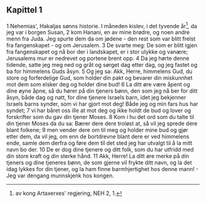 ## Kapittel 1

1 Nehemias', Hakaljas sønns historie. I måneden kislev, i det tyvende år[^1], da jeg var i borgen Susan,
2 kom Hanani, en av mine brødre, og noen andre menn fra Juda. Jeg spurte dem da om jødene - den rest som var blitt frelst fra fangenskapet - og om Jerusalem.
3 De svarte meg: De som er blitt igjen fra fangenskapet og nå bor der i landskapet, er i stor ulykke og vanære; Jerusalems mur er nedrevet og portene brent opp.
4 Da jeg hørte denne tidende, satte jeg meg ned og gråt og sørget dag etter dag, og jeg fastet og ba for himmelens Guds åsyn.
5 Og jeg sa: Akk, Herre, himmelens Gud, du store og forferdelige Gud, som holder din pakt og bevarer din miskunnhet mot dem som elsker deg og holder dine bud!
6 La ditt øre være åpent og dine øyne åpne, så du hører på din tjeners bønn, den som jeg nå ber for ditt åsyn, både dag og natt, for dine tjenere Israels barn, idet jeg bekjenner Israels barns synder, som vi har gjort mot deg! Både jeg og min fars hus har syndet;
7 vi har båret oss ille at mot deg og ikke holdt de bud og lover og forskrifter som du gav din tjener Moses.
8 Kom i hu det ord som du talte til din tjener Moses da du sa: Bærer dere dere troløst at, så vil jeg sprede dere blant folkene;
9 men vender dere om til meg og holder mine bud og gjør etter dem, da vil jeg, om enn de bortdrevne blant dere er ved himmelens ende, samle dem derfra og føre dem til det sted jeg har utvalgt til å la mitt navn bo der.
10 De er dog dine tjenere og ditt folk, som du har utfridd med din store kraft og din sterke hånd.
11 Akk, Herre! La ditt øre merke på din tjeners og dine tjeneres bønn, de som gjerne vil frykte ditt navn, og la det idag lykkes for din tjener, og la ham finne barmhjertighet hos denne mann! - Jeg var dengang munnskjenk hos kongen.

[^1]:  av kong Artaxerxes' regjering, NEH 2, 1.
